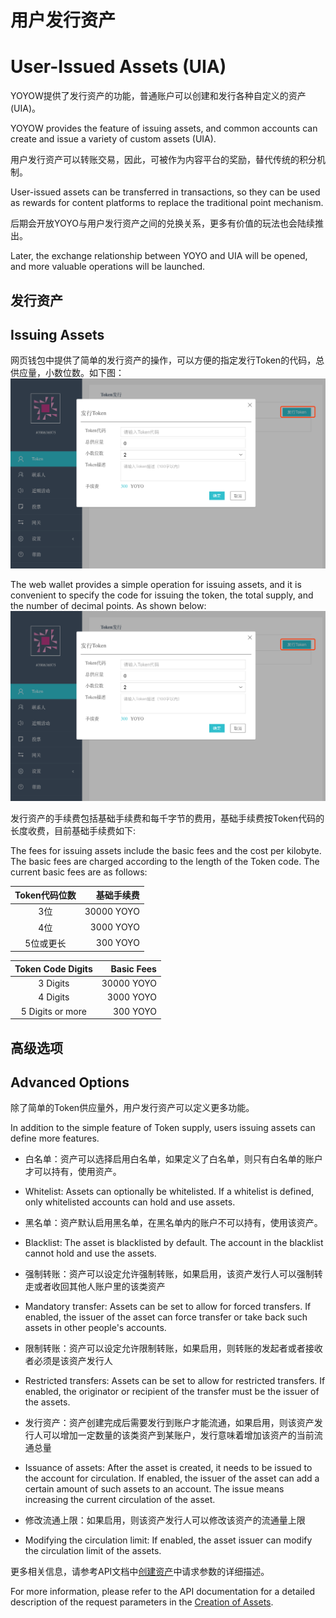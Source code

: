 # 用户发行资产
# User-Issued Assets (UIA)

YOYOW提供了发行资产的功能，普通账户可以创建和发行各种自定义的资产(UIA)。

YOYOW provides the feature of issuing assets, and common accounts can create and issue a variety of custom assets (UIA).

用户发行资产可以转账交易，因此，可被作为内容平台的奖励，替代传统的积分机制。

User-issued assets can be transferred in transactions, so they can be used as rewards for content platforms to replace the traditional point mechanism.

后期会开放YOYO与用户发行资产之间的兑换关系，更多有价值的玩法也会陆续推出。

Later, the exchange relationship between YOYO and UIA will be opened, and more valuable operations will be launched.

## 发行资产
## Issuing Assets
网页钱包中提供了简单的发行资产的操作，可以方便的指定发行Token的代码，总供应量，小数位数。如下图：
![发行资产](../images/asset/create_asset.png)

The web wallet provides a simple operation for issuing assets, and it is convenient to specify the code for issuing the token, the total supply, and the number of decimal points. As shown below:
![Issuing Assets](../images/asset/create_asset.png)

发行资产的手续费包括基础手续费和每千字节的费用，基础手续费按Token代码的长度收费，目前基础手续费如下:

The fees for issuing assets include the basic fees and the cost per kilobyte. The basic fees are charged according to the length of the Token code. The current basic fees are as follows:

| Token代码位数 | 基础手续费 | 
| :------: | ------: |
| 3位 | 30000 YOYO | 
| 4位 | 3000 YOYO | 
| 5位或更长 | 300 YOYO | 

| Token Code Digits | Basic Fees | 
| :------: | ------: |
| 3 Digits | 30000 YOYO | 
| 4 Digits | 3000 YOYO | 
| 5 Digits or more | 300 YOYO | 

## 高级选项
## Advanced Options
除了简单的Token供应量外，用户发行资产可以定义更多功能。

In addition to the simple feature of Token supply, users issuing assets can define more features.

- 白名单：资产可以选择启用白名单，如果定义了白名单，则只有白名单的账户才可以持有，使用资产。

- Whitelist: Assets can optionally be whitelisted. If a whitelist is defined, only whitelisted accounts can hold and use assets.

- 黑名单：资产默认启用黑名单，在黑名单内的账户不可以持有，使用该资产。

- Blacklist: The asset is blacklisted by default. The account in the blacklist cannot hold and use the assets.


- 强制转账：资产可以设定允许强制转账，如果启用，该资产发行人可以强制转走或者收回其他人账户里的该类资产

- Mandatory transfer: Assets can be set to allow for forced transfers. If enabled, the issuer of the asset can force transfer or take back such assets in other people's accounts.

- 限制转账：资产可以设定允许限制转账，如果启用，则转账的发起者或者接收者必须是该资产发行人

- Restricted transfers: Assets can be set to allow for restricted transfers. If enabled, the originator or recipient of the transfer must be the issuer of the assets.

- 发行资产：资产创建完成后需要发行到账户才能流通，如果启用，则该资产发行人可以增加一定数量的该类资产到某账户，发行意味着增加该资产的当前流通总量

- Issuance of assets: After the asset is created, it needs to be issued to the account for circulation. If enabled, the issuer of the asset can add a certain amount of such assets to an account. The issue means increasing the current circulation of the asset.

- 修改流通上限：如果启用，则该资产发行人可以修改该资产的流通量上限

- Modifying the circulation limit: If enabled, the asset issuer can modify the circulation limit of the assets.

更多相关信息，请参考API文档中[创建资产](../api/wallet_api.html#create-asset)中请求参数的详细描述。

For more information, please refer to the API documentation for a detailed description of the request parameters in the [Creation of Assets](../api/wallet_api.html#create-asset).
